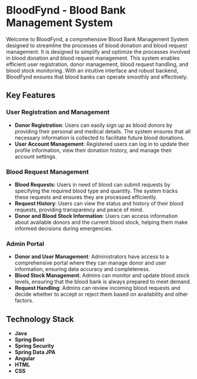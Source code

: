 # BloodFynd - Blood Bank Management System

Welcome to BloodFynd, a comprehensive Blood Bank Management System designed to streamline the processes of blood donation and blood request management. It is designed to simplify and optimize the processes involved in blood donation and blood request management. This system enables efficient user registration, donor management, blood request handling, and blood stock monitoring. With an intuitive interface and robust backend, BloodFynd ensures that blood banks can operate smoothly and effectively.

## Key Features

### User Registration and Management
- **Donor Registration**: Users can easily sign up as blood donors by providing their personal and medical details. The system ensures that all necessary information is collected to facilitate future blood donations.
- **User Account Management**: Registered users can log in to update their profile information, view their donation history, and manage their account settings.

### Blood Request Management
- **Blood Requests**: Users in need of blood can submit requests by specifying the required blood type and quantity. The system tracks these requests and ensures they are processed efficiently.
- **Request History**: Users can view the status and history of their blood requests, providing transparency and peace of mind.
- **Donor and Blood Stock Information**: Users can access information about available donors and the current blood stock, helping them make informed decisions during emergencies.

### Admin Portal
- **Donor and User Management**: Administrators have access to a comprehensive portal where they can manage donor and user information, ensuring data accuracy and completeness.
- **Blood Stock Management**: Admins can monitor and update blood stock levels, ensuring that the blood bank is always prepared to meet demand.
- **Request Handling**: Admins can review incoming blood requests and decide whether to accept or reject them based on availability and other factors.

## Technology Stack
- **Java**
- **Spring Boot**
- **Spring Security**
- **Spring Data JPA**
- **Angular**
- **HTML**
- **CSS**

